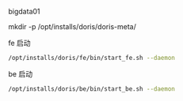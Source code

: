 bigdata01

mkdir -p /opt/installs/doris/doris-meta/



fe 启动
```bash
/opt/installs/doris/fe/bin/start_fe.sh --daemon
```


be 启动  
```bash
/opt/installs/doris/be/bin/start_be.sh --daemon
```
